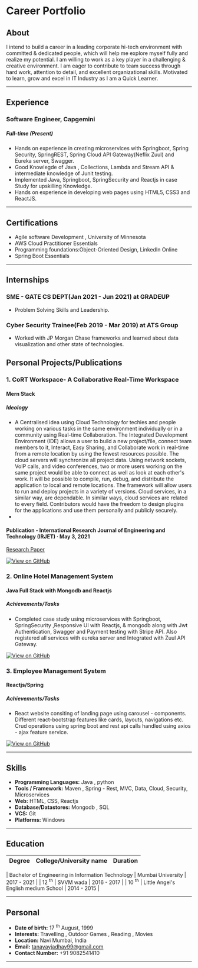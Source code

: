 # Career Portfolio
## About
I intend to build a career in a leading corporate hi-tech environment with committed & dedicated people, which will help me explore myself fully and realize my potential. I am willing to work as a key player in a challenging & creative environment. I am eager to contribute to team success through hard work, attention to detail, and excellent organizational skills. Motivated to learn, grow and excel in IT Industry as I am a Quick Learner.

---

## Experience
### Software Engineer, Capgemini 
##### Full-time  (Present)
* 	Hands on experience in creating microservices with Springboot, Spring Security, SpringREST, Spring Cloud API Gateway(Neflix Zuul) and Eureka server, Swagger.
* 	Good Knowlegde of Java , Collections, Lambda and Stream API & intermediate knowledge of Junit testing.
* 	Implemented Java, Springboot, SpringSecurity and Reactjs in case Study for upskilling Knowledge.
* 	Hands on experience in developing web pages using HTML5, CSS3 and ReactJS.

---

## Certifications

* Agile software Development , University of Minnesota
* AWS Cloud Practitioner Essentials
* Programming foundations:Object-Oriented Design, LinkedIn Online
* Spring Boot Essentials

---

## Internships

### SME - GATE CS DEPT(Jan 2021 - Jun 2021) at GRADEUP
*   Problem Solving Skills and Leadership.

### Cyber Security Trainee(Feb 2019 - Mar 2019) at ATS Group
* Worked with JP Morgan Chase frameworks and learned about data visualization and other state of technologies.

## Personal Projects/Publications

### 1. CoRT Workspace- A Collaborative Real-Time Workspace
#### Mern Stack
##### Ideology
- A Centralised idea using Cloud Technology for techies and people working on various tasks in the same environment individually or in a community using Real-time Collaboration. The Integrated Development Environment (IDE) allows a user to build a new project/file, connect team members to it, Interact, Easy Sharing, and Collaborate work in real-time from a remote location by using the fewest resources possible. The cloud servers will synchronize all project data. Using network sockets, VoIP calls, and video conferences, two or more users working on the same project would be able to connect as well as look at each other's work. It will be possible to compile, run, debug, and distribute the application to local and remote locations. The framework will allow users to run and deploy projects in a variety of versions. Cloud services, in a similar way, are dependable. In similar ways, cloud services are related to every field. Contributors would have the freedom to design plugins for the applications and use them personally and publicly securely.
- 
#### Publication - International Research Journal of Engineering and Technology (IRJET) · May 3, 2021
[Research Paper](https://www.irjet.net/archives/V8/i5/IRJET-V8I5337.pdf)

[![View on GitHub](https://img.shields.io/badge/GitHub-View_on_GitHub-blue?logo=GitHub)](https://github.com/tanaya1708)

### 2. Online Hotel Management System 
#### Java Full Stack with Mongodb and Reactjs
##### Achievements/Tasks
- Completed case study using microservices with Springboot, SpringSecurity ,Responsive UI with Reactjs, & mongodb along with Jwt Authentication, Swagger and Payment testing with Stripe API. Also registered all services with eureka server and Integrated with Zuul API Gateway.

[![View on GitHub](https://img.shields.io/badge/GitHub-View_on_GitHub-blue?logo=GitHub)](https://github.com/tanaya1708/HMS--CaseStudy.git)

### 3. Employee Management System
#### Reactjs/Spring
##### Achievements/Tasks
- React website consiting of landing page using carousel - components. Different react-bootstrap features like cards, layouts, navigations etc. Crud operations using spring boot and rest api calls handled using axios - ajax feature service.

[![View on GitHub](https://img.shields.io/badge/GitHub-View_on_GitHub-blue?logo=GitHub)](https://github.com/tanaya1708/react-website.git)


---

## Skills

* **Programming Languages:** Java , python
* **Tools / Framework:**  Maven , Spring - Rest, MVC, Data, Cloud, Security, Microservices
* **Web:** HTML, CSS, Reactjs
* **Database/Datastores:** Mongodb , SQL
* **VCS:** Git
* **Platforms:** Windows


---

## Education

| Degree        | College/University name        | Duration |
|:-------------|:------------------|:------|

| Bachelor of Engineering in Information Technology | Mumbai University | 2017 - 2021  |
| 12 <sup>th</sup>          | SVVM wada     | 2016 - 2017   |
| 10 <sup>th</sup>          | Little Angel's English medium School | 2014 - 2015  |

---

## Personal

*  **Date of birth:**  17 <sup>th</sup> August, 1999 
*  **Interests:**  Travelling , Outdoor Games , Reading , Movies
*  **Location:**  Navi Mumbai, India
*  **Email:**  tanayayjadhav99@gmail.com
*  **Contact Number:**  +91 9082541410

* * *
